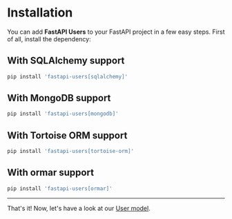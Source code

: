 # Installation

You can add **FastAPI Users** to your FastAPI project in a few easy steps. First of all, install the dependency:

## With SQLAlchemy support

```sh
pip install 'fastapi-users[sqlalchemy]'
```

## With MongoDB support

```sh
pip install 'fastapi-users[mongodb]'
```

## With Tortoise ORM support

```sh
pip install 'fastapi-users[tortoise-orm]'
```

## With ormar support

```sh
pip install 'fastapi-users[ormar]'
```

---

That's it! Now, let's have a look at our [User model](./configuration/models.md).
